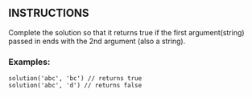 ## INSTRUCTIONS

Complete the solution so that it returns true if the first argument(string) passed in ends with the 2nd argument (also a string).

### Examples:
```
solution('abc', 'bc') // returns true
solution('abc', 'd') // returns false
```